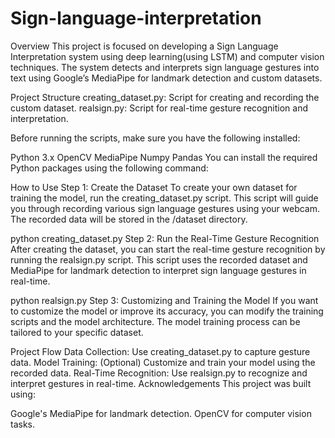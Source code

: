 # Sign-language-interpretation

Overview
This project is focused on developing a Sign Language Interpretation system using deep learning(using LSTM) and computer vision techniques. The system detects and interprets sign language gestures into text using Google’s MediaPipe for landmark detection and custom datasets.

Project Structure
creating_dataset.py: Script for creating and recording the custom dataset.
realsign.py: Script for real-time gesture recognition and interpretation.

Before running the scripts, make sure you have the following installed:

Python 3.x
OpenCV
MediaPipe
Numpy
Pandas
You can install the required Python packages using the following command:

How to Use
Step 1: Create the Dataset
To create your own dataset for training the model, run the creating_dataset.py script. This script will guide you through recording various sign language gestures using your webcam. The recorded data will be stored in the /dataset directory.

python creating_dataset.py
Step 2: Run the Real-Time Gesture Recognition
After creating the dataset, you can start the real-time gesture recognition by running the realsign.py script. This script uses the recorded dataset and MediaPipe for landmark detection to interpret sign language gestures in real-time.

python realsign.py
Step 3: Customizing and Training the Model
If you want to customize the model or improve its accuracy, you can modify the training scripts and the model architecture. The model training process can be tailored to your specific dataset.

Project Flow
Data Collection: Use creating_dataset.py to capture gesture data.
Model Training: (Optional) Customize and train your model using the recorded data.
Real-Time Recognition: Use realsign.py to recognize and interpret gestures in real-time.
Acknowledgements
This project was built using:

Google's MediaPipe for landmark detection.
OpenCV for computer vision tasks.
